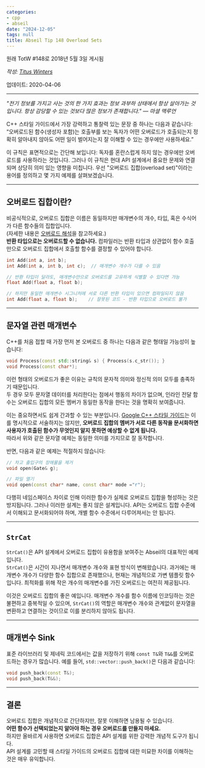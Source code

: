 ```yaml
---
categories:
- cpp
- abseil
date: "2024-12-05"
tags: null
title: Abseil Tip 148 Overload Sets
---
```




원래 TotW #148로 2018년 5월 3일 게시됨

*작성: [Titus Winters](mailto:titus@cs.ucr.edu)*

업데이트: 2020-04-06

---

*"전기 정보를 가지고 사는 것의 한 가지 효과는 정보 과부하 상태에서 항상 살아가는 것입니다. 항상 감당할 수 있는 것보다 많은 정보가 존재합니다." — 마셜 맥루언*

C++ 스타일 가이드에서 가장 강력하고 통찰력 있는 문장 중 하나는 다음과 같습니다:  
“오버로드된 함수(생성자 포함)는 호출부를 보는 독자가 어떤 오버로드가 호출되는지 정확히 알아내지 않아도 어떤 일이 벌어지는지 잘 이해할 수 있는 경우에만 사용하세요.”

이 규칙은 표면적으로는 간단해 보입니다: 독자를 혼란스럽게 하지 않는 경우에만 오버로드를 사용하라는 것입니다. 그러나 이 규칙은 현대 API 설계에서 중요한 문제와 연결되며 상당히 의미 있는 영향을 미칩니다. 우선 "오버로드 집합(overload set)"이라는 용어를 정의하고 몇 가지 예제를 살펴보겠습니다.

---

## 오버로드 집합이란?

비공식적으로, 오버로드 집합은 이름은 동일하지만 매개변수의 개수, 타입, 혹은 수식어가 다른 함수들의 집합입니다.  
(자세한 내용은 [오버로드 해석](http://en.cppreference.com/w/cpp/language/overload_resolution)을 참고하세요.)  
**반환 타입으로는 오버로드할 수 없습니다.** 컴파일러는 반환 타입과 상관없이 함수 호출만으로 오버로드 집합에서 호출할 함수를 결정할 수 있어야 합니다.

```c++
int Add(int a, int b);
int Add(int a, int b, int c);  // 매개변수 개수가 다를 수 있음

// 반환 타입이 달라도, 매개변수만으로 오버로드를 고유하게 식별할 수 있다면 가능
float Add(float a, float b);

// 하지만 동일한 매개변수 시그니처에 서로 다른 반환 타입이 있으면 컴파일되지 않음
int Add(float a, float b);    // 잘못된 코드 - 반환 타입으로 오버로드 불가
```

---

## 문자열 관련 매개변수

C++를 처음 접할 때 가장 먼저 본 오버로드 중 하나는 다음과 같은 형태일 가능성이 높습니다:

```c++
void Process(const std::string& s) { Process(s.c_str()); }
void Process(const char*);
```

이런 형태의 오버로드가 좋은 이유는 규칙의 문자적 의미와 정신적 의미 모두를 충족하기 때문입니다.  
두 경우 모두 문자열 데이터를 처리한다는 점에서 행동의 차이가 없으며, 인라인 전달 함수는 오버로드 집합의 모든 멤버가 동일한 동작을 한다는 것을 명확히 보여줍니다.

이는 중요하면서도 쉽게 간과할 수 있는 부분입니다. [Google C++ 스타일 가이드](https://google.github.io/styleguide/cppguide.html#Function_Overloading)는 이를 명시적으로 서술하지는 않지만, **오버로드 집합의 멤버가 서로 다른 동작을 문서화하면 사용자가 호출된 함수가 무엇인지 알지 못하면 예상할 수 없게 됩니다.**  
따라서 위와 같은 문자열 예제는 동일한 의미를 가지므로 잘 동작합니다.

반면, 다음과 같은 예제는 적절하지 않습니다:

```c++
// 차고 출입구의 장애물을 제거
void open(Gate& g);

// 파일 열기
void open(const char* name, const char* mode ="r");
```

다행히 네임스페이스 차이로 인해 이러한 함수가 실제로 오버로드 집합을 형성하는 것은 방지됩니다. 그러나 이러한 설계는 좋지 않은 설계입니다. API는 오버로드 집합 수준에서 이해되고 문서화되어야 하며, 개별 함수 수준에서 다루어져서는 안 됩니다.

---

## `StrCat`

`StrCat()`은 API 설계에서 오버로드 집합이 유용함을 보여주는 Abseil의 대표적인 예제입니다.  
`StrCat()`은 시간이 지나면서 매개변수 개수와 표현 방식이 변해왔습니다. 과거에는 매개변수 개수가 다양한 함수 집합으로 존재했으나, 현재는 개념적으로 가변 템플릿 함수입니다. 최적화를 위해 작은 개수의 매개변수를 가진 오버로드는 여전히 제공됩니다.  

이것은 오버로드 집합의 좋은 예입니다. 매개변수 개수를 함수 이름에 인코딩하는 것은 불편하고 중복적일 수 있으며, `StrCat()`의 역할은 매개변수 개수와 관계없이 문자열을 변환하고 연결하는 것이므로 이를 분리하지 않아도 됩니다.

---

## 매개변수 Sink

표준 라이브러리 및 제네릭 코드에서는 값을 저장하기 위해 `const T&`와 `T&&`를 오버로드하는 경우가 많습니다. 예를 들어, `std::vector::push_back()`은 다음과 같습니다:

```c++
void push_back(const T&);
void push_back(T&&);
```

---

## 결론

오버로드 집합은 개념적으로 간단하지만, 잘못 이해하면 남용될 수 있습니다.  
**어떤 함수가 선택되었는지 알아야 하는 경우 오버로드를 만들지 마세요.**  
하지만 올바르게 사용하면 오버로드 집합은 API 설계를 위한 강력한 개념적 도구가 됩니다.  
API 설계를 고민할 때 스타일 가이드의 오버로드 집합에 대한 미묘한 차이를 이해하는 것은 매우 유익합니다.